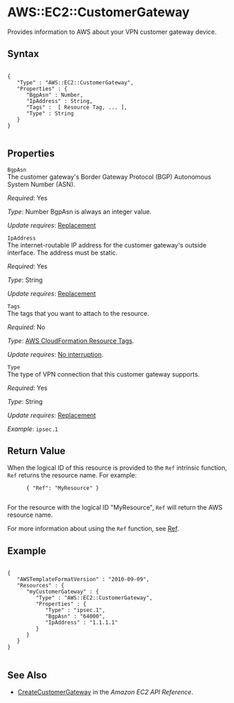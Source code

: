 AWS::EC2::CustomerGateway
=========================

Provides information to AWS about your VPN customer gateway device.

Syntax
------

``` {.programlisting}
      
{
   "Type" : "AWS::EC2::CustomerGateway",
   "Properties" : {
      "BgpAsn" : Number,
      "IpAddress" : String,
      "Tags" :  [ Resource Tag, ... ],
      "Type" : String
   }
}     
    
```

Properties
----------

 `BgpAsn`   
The customer gateway's Border Gateway Protocol (BGP) Autonomous System Number (ASN).

*Required*: Yes

*Type*: Number BgpAsn is always an integer value.

*Update requires*: [Replacement](using-cfn-updating-stacks-update-behaviors.html#update-replacement)

 `IpAddress`   
The internet-routable IP address for the customer gateway's outside interface. The address must be static.

*Required*: Yes

*Type*: String

*Update requires*: [Replacement](using-cfn-updating-stacks-update-behaviors.html#update-replacement)

 `Tags`   
The tags that you want to attach to the resource.

*Required*: No

*Type*: [AWS CloudFormation Resource Tags](aws-properties-resource-tags.html "AWS CloudFormation Resource Tags Type").

*Update requires*: [No interruption](using-cfn-updating-stacks-update-behaviors.html#update-no-interrupt).

 `Type`   
The type of VPN connection that this customer gateway supports.

*Required*: Yes

*Type*: String

*Update requires*: [Replacement](using-cfn-updating-stacks-update-behaviors.html#update-replacement)

*Example*: `ipsec.1`

Return Value
------------

When the logical ID of this resource is provided to the `Ref` intrinsic function, `Ref` returns the resource name. For example:

``` {.programlisting}
      { "Ref": "MyResource" }
    
```

For the resource with the logical ID "MyResource", `Ref` will return the AWS resource name.

For more information about using the `Ref` function, see [Ref](intrinsic-function-reference-ref.html "Ref").

Example
-------

``` {.programlisting}
      
{
   "AWSTemplateFormatVersion" : "2010-09-09",
   "Resources" : {
      "myCustomerGateway" : {
         "Type" : "AWS::EC2::CustomerGateway",
         "Properties" : {
            "Type" : "ipsec.1",
            "BgpAsn" : "64000",
            "IpAddress" : "1.1.1.1"
         }
      }
   }
}     
    
```

See Also
--------

-   [CreateCustomerGateway](http://docs.aws.amazon.com/AWSEC2/latest/APIReference/ApiReference-query-CreateCustomerGateway.html) in the *Amazon EC2 API Reference*.


